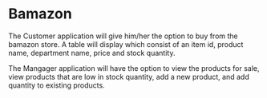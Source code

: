 # Bamazon

The Customer application will give him/her the option to buy from the bamazon store. A table will display which consist of an item id, product name, department name, price and stock quantity.

The Mangager application will have the option to view the products for sale, view products that are low in stock quantity, add a new product, and add quantity to existing products.
